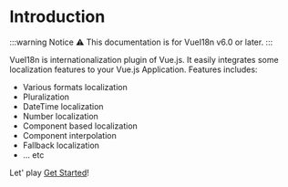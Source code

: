 # Introduction

:::warning Notice
:warning: This documentation is for VueI18n v6.0 or later.
:::

VueI18n is internationalization plugin of Vue.js. It easily integrates some localization features to your Vue.js Application. Features includes:

- Various formats localization
- Pluralization
- DateTime localization
- Number localization
- Component based localization
- Component interpolation
- Fallback localization
- ... etc

Let' play [Get Started](./guide/started.md)!
